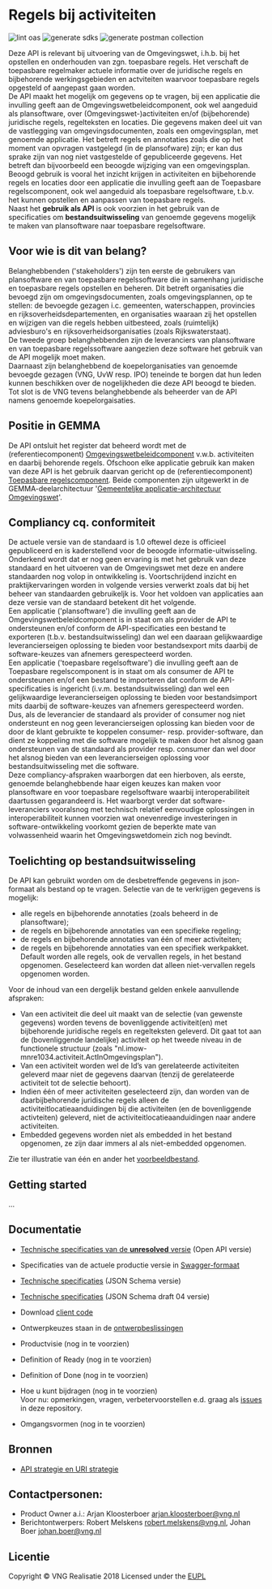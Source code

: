 # Regels bij activiteiten

![lint oas](https://github.com/VNG-Realisatie/Regels-bij-activiteiten/workflows/lint-oas/badge.svg)
![generate sdks](https://github.com/VNG-Realisatie/Regels-bij-activiteiten/workflows/generate-sdks/badge.svg)
![generate postman collection](https://github.com/VNG-Realisatie/Regels-bij-activiteiten/workflows/generate-postman-collection/badge.svg)

Deze API is relevant bij uitvoering van de Omgevingswet, i.h.b. bij het opstellen en onderhouden van zgn. toepasbare regels. Het verschaft de toepasbare regelmaker actuele informatie over de juridische regels en bijbehorende werkingsgebieden en actviteiten waarvoor toepasbare regels opgesteld of aangepast gaan worden.  
De API maakt het mogelijk om gegevens op te vragen, bij een applicatie die invulling geeft aan de Omgevingswetbeleidcomponent, ook wel aangeduid als plansoftware, over (Omgevingswet-)activiteiten en/of (bijbehorende) juridische regels, regelteksten en locaties. Die gegevens maken deel uit van de vastlegging van omgevingsdocumenten, zoals een omgevingsplan, met genoemde applicatie. Het betreft regels en annotaties zoals die op het moment van opvragen vastgelegd (in de plansofware) zijn; er kan dus sprake zijn van nog niet vastgestelde of gepubliceerde gegevens. Het betreft dan bijvoorbeeld een beoogde wijziging van een omgevingsplan.  
Beoogd gebruik is vooral het inzicht krijgen in activiteiten en bijbehorende regels en locaties door een applicatie die invulling geeft aan de Toepasbare regelscomponent, ook wel aangeduid als toepasbare regelsoftware, t.b.v. het kunnen opstellen en aanpassen van toepasbare regels.  
Naast het **gebruik als API** is ook voorzien in het gebruik van de specificaties om **bestandsuitwisseling** van genoemde gegevens mogelijk te maken van plansoftware naar toepasbare regelsoftware. 

## Voor wie is dit van belang?
Belanghebbenden ('stakeholders') zijn ten eerste de gebruikers van plansoftware en van toepasbare regelssoftware die in samenhang juridische en toepasbare regels opstellen en beheren. Dit betreft organisaties die bevoegd zijn om omgevingsdocumenten, zoals omgevingsplannen, op te stellen: de bevoegde gezagen i.c. gemeenten, waterschappen, provincies en rijksoverheidsdepartementen, en organisaties waaraan zij het opstellen en wijzigen van die regels hebben uitbesteed, zoals (ruimtelijk) adviesburo's en rijksoverheidsorganisaties (zoals Rijkswaterstaat).  
De tweede groep belanghebbenden zijn de leveranciers van plansoftware en van toepasbare regelssoftware aangezien deze software het gebruik van de API mogelijk moet maken.  
Daarnaast zijn belanghebbend de koepelorganisaties van genoemde bevoegde gezagen (VNG, UvW resp. IPO) teneinde te borgen dat hun leden kunnen beschikken over de nogelijkheden die deze API beoogd te bieden.  
Tot slot is de VNG tevens belanghebbende als beheerder van de API namens genoemde koepelorgaisaties.  

## Positie in GEMMA
De API ontsluit het register dat beheerd wordt met de (referentiecomponent) [Omgevingswetbeleidcomponent](https://www.gemmaonline.nl/index.php/Omgevingswet/1.5/id-482b112b-dc5e-49b6-879c-a22f22cb6941) v.w.b. activiteiten en daarbij behorende regels. Ofschoon elke applicatie gebruik kan maken van deze API is het gebruik daarvan gericht op de (referentiecomponent) [Toepasbare regelscomponent](https://www.gemmaonline.nl/index.php/Omgevingswet/1.5/id-7f053bcc-9558-41ce-8a17-d3fa81fb7c17). Beide componenten zijn uitgewerkt in de GEMMA-deelarchitectuur '[Gemeenteljke applicatie-architectuur Omgevingswet](https://www.gemmaonline.nl/index.php/GAO_-_De_referentiecomponenten_voor_de_Omgevingswet)'.  

## Compliancy cq. conformiteit
De actuele versie van de standaard is 1.0 oftewel deze is officieel gepubliceerd en is kaderstellend voor de beoogde informatie-uitwisseling. Onderkend wordt dat er nog geen ervaring is met het gebruik van deze standaard en het uitvoeren van de Omgevingswet met deze en andere standaarden nog volop in ontwikkeling is. Voortschrijdend inzicht en praktijkervaringen worden in volgende versies verwerkt zoals dat bij het beheer van standaarden gebruikeljk is. Voor het voldoen van applicaties aan deze versie van de standaard betekent dit het volgende.  
Een applicatie ('plansoftware') die invulling geeft aan de Omgevingswetbeleidcomponent is in staat om als provider de API te ondersteunen en/of conform de API-specificaties een bestand te exporteren (t.b.v. bestandsuitwisseling) dan wel een daaraan gelijkwaardige leverancierseigen oplossing te bieden voor bestandsexport mits daarbij de software-keuzes van afnemers gerespecteerd worden.  
Een applicatie ('toepasbare regelsoftware') die invulling geeft aan de Toepasbare regelscomponent is in staat om als consumer de API te ondersteunen en/of een bestand te importeren dat conform de API-specificaties is ingericht (i.v.m. bestandsuitwisseling) dan wel een gelijkwaardige leverancierseigen oplossing te bieden voor bestandsimport mits daarbij de software-keuzes van afnemers gerespecteerd worden.  
Dus, als de leverancier de standaard als provider of consumer nog niet ondersteunt en nog geen leverancierseigen oplossing kan bieden voor de door de klant gebruikte te koppelen consumer- resp. provider-software, dan dient ze koppeling met die software mogelijk te maken door het alsnog gaan ondersteunen van de standaard als provider resp. consumer dan wel door het alsnog bieden van een leverancierseigen oplossing voor bestandsuitwisseling met die software.  
Deze compliancy-afspraken waarborgen dat een hierboven, als eerste, genoemde belanghebbende haar eigen keuzes kan maken voor plansoftware en voor toepasbare regelsoftware waarbij  interoperabiliteit daartussen gegarandeerd is. Het waarborgt verder dat software-leveranciers vooralsnog met technisch relatief eenvoudige oplossingen in interoperabiliteit kunnen voorzien wat onevenredige investeringen in software-ontwikkeling voorkomt gezien de beperkte mate van volwassenheid waarin het Omgevingswetdomein zich nog bevindt.   

## Toelichting op bestandsuitwisseling
De API kan gebruikt worden om de desbetreffende gegevens in json-formaat als bestand op te vragen. Selectie van de te verkrijgen gegevens is mogelijk:  
- alle regels en bijbehorende annotaties (zoals beheerd in de plansoftware);  
- de regels en bijbehorende annotaties van een specifieke regeling;  
- de regels en bijbehorende annotaties van één of meer activiteiten;  
- de regels en bijbehorende annotaties van een specifiek werkpakket.  
Default worden alle regels, ook de vervallen regels, in het bestand opgenomen. Geselecteerd kan worden dat alleen niet-vervallen regels opgenomen worden. 
  
Voor de inhoud van een dergelijk bestand gelden enkele aanvullende afspraken:  
- Van een activiteit die deel uit maakt van de selectie (van gewenste gegevens) worden tevens de bovenliggende activiteit(en) met bijbehorende juridische regels en regelteksten geleverd. Dit gaat tot aan de (bovenliggende landelijke) activiteit op het tweede niveau in de functionele structuur (zoals "nl.imow-mnre1034.activiteit.ActInOmgevingsplan").
- Van een activiteit worden wel de Id’s van gerelateerde activiteiten geleverd maar niet de gegevens daarvan (tenzij de gerelateerde activiteit tot de selectie behoort).  
- Indien één of meer activiteiten geselecteerd zijn, dan worden van de daarbijbehorende juridische regels alleen de activiteitlocatieaanduidingen bij die activiteiten (en de bovenliggende activteiten) geleverd, niet de activiteitlocatieaanduidingen naar andere activiteiten.   
- Embedded gegevens worden niet als embedded in het bestand opgenomen, ze zijn daar immers al als niet-embedded opgenomen.  
  
Zie ter illustratie van één en ander het [voorbeeldbestand](link).  

## Getting started
...

## Documentatie
* [Technische specificaties van de **unresolved** versie](./specificatie/openapi.yaml) (Open API versie)
* Specificaties van de actuele productie versie in [Swagger-formaat](https://petstore.swagger.io/?url=https://raw.githubusercontent.com/VNG-Realisatie/Regels-bij-activiteiten/main/specificatie/genereervariant/openapi.yaml)
* [Technische specificaties](./specificatie/openapi.json) (JSON Schema versie)
* [Technische specificaties](./specificatie/openapi_draft04.json) (JSON Schema draft 04 versie)
* Download [client code](https://github.com/VNG-Realisatie/Regels-bij-activiteiten/tree/master/code)

* Ontwerpkeuzes staan in de [ontwerpbeslissingen](./docs/ontwerpbeslissingen.md)
* Productvisie (nog in te voorzien)
* Definition of Ready (nog in te voorzien)
* Definition of Done (nog in te voorzien)
* Hoe u kunt bijdragen (nog in te voorzien)  
  Voor nu: opmerkingen, vragen, verbetervoorstellen e.d. graag als [issues](https://github.com/VNG-Realisatie/Regels-bij-activiteiten/issues) in deze repository.
* Omgangsvormen (nog in te voorzien)

## Bronnen
* [API strategie en URI strategie](https://aandeslagmetdeomgevingswet.nl/digitaal-stelsel/documenten/documenten/api-uri-strategie/)

## Contactpersonen:
* Product Owner a.i.: Arjan Kloosterboer arjan.kloosterboer@vng.nl
* Berichtontwerpers: Robert Melskens robert.melskens@vng.nl, Johan Boer johan.boer@vng.nl

## Licentie
Copyright &copy; VNG Realisatie 2018
Licensed under the [EUPL](../LICENCE.md)
